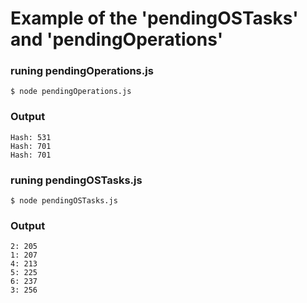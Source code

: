 # Example of the 'pendingOSTasks' and 'pendingOperations'

### runing pendingOperations.js
```Shell
$ node pendingOperations.js
```
### Output
```
Hash: 531
Hash: 701
Hash: 701
```

### runing pendingOSTasks.js
```Shell
$ node pendingOSTasks.js
```
### Output
```
2: 205
1: 207
4: 213
5: 225
6: 237
3: 256
```